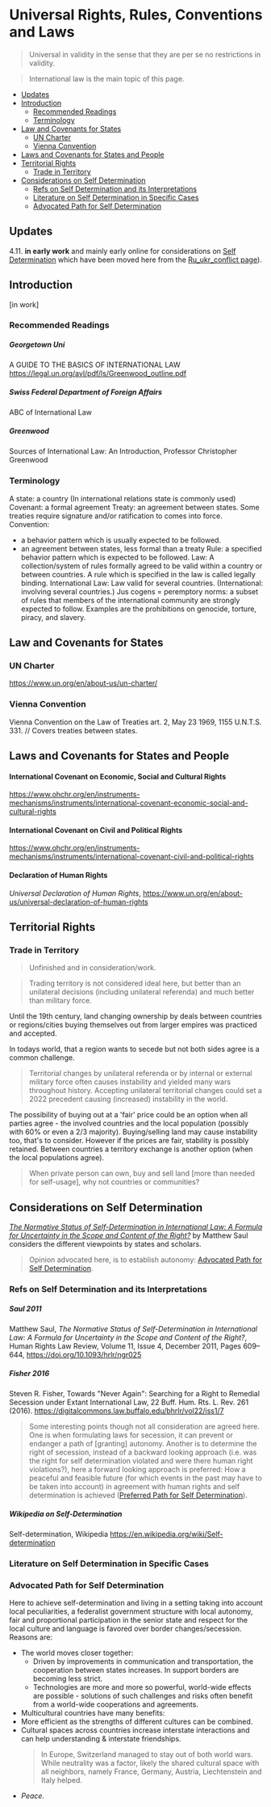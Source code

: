 # Universal Rights, Rules, Conventions and Laws

> Universal in validity in the sense that they are per se no restrictions in validity. 

> International law is the main topic of this page.


* [Updates](#updates)
* [Introduction](#introduction)
  * [Recommended Readings](#recommended-readings)
  * [Terminology](#terminology)
* [Law and Covenants for States](#law-and-covenants-for-states)
  * [UN Charter](#un-charter)
  * [Vienna Convention](#vienna-convention)
* [Laws and Covenants for States and People](#laws-and-covenants-for-states-and-people)
* [Territorial Rights](#territorial-rights)
  * [Trade in Territory](#trade-in-territory)
* [Considerations on Self Determination](#considerations-on-self-determination)
  * [Refs on Self Determination and its Interpretations](#refs-on-self-determination-and-its-interpretations)
  * [Literature on Self Determination in Specific Cases](#literature-on-self-determination-in-specific-cases)
  * [Advocated Path for Self Determination](#advocated-path-for-self-determination)



## Updates 

4.11. **in early work** and mainly early online for considerations on [Self Determination](#considerations-on-self-determination) which have been moved here from the [Ru_ukr_conflict page](../conflicts/ru_ukr_conflict.md)).


## Introduction
[in work]

### Recommended Readings
##### Georgetown Uni
A GUIDE TO THE BASICS OF INTERNATIONAL LAW
<https://legal.un.org/avl/pdf/ls/Greenwood_outline.pdf>

##### Swiss  Federal Department of Foreign Affairs
ABC of International Law

##### Greenwood
Sources of International Law: An Introduction, Professor Christopher Greenwood


### Terminology
A state: a country (In international relations state is commonly used)
Covenant: a formal agreement
Treaty: an agreement between states. Some treaties require signature and/or ratification to comes into force. 
Convention: 
* a behavior pattern which is usually expected to be followed.
* an agreement between states, less formal than a treaty
Rule: a specified behavior pattern which is expected to be followed.
Law: A collection/system of rules formally agreed to be valid within a country or between countries. A rule which is specified in the law is called legally binding.
International Law: Law valid for several countries. (International: involving several countries.)
Jus cogens = peremptory norms: a subset of rules that members of the international community are strongly expected to follow. Examples are the prohibitions on genocide, torture, piracy, and slavery.

## Law and Covenants for States


### UN Charter
<https://www.un.org/en/about-us/un-charter/>

###  Vienna Convention 
Vienna Convention on the Law of Treaties art. 2, May 23 1969, 1155 U.N.T.S. 331. // Covers treaties between states.

<!-- ?mv to disarmament/security paragraph
#### NPT
<https://www.un.org/disarmament/wmd/nuclear/npt/>

#### OPCW
<https://www.opcw.org/chemical-weapons-convention> 
"As the implementing body for the Chemical Weapons Convention, the OPCW, with its 193 Member States, oversees the global endeavour to permanently and verifiably eliminate chemical weapons." from <https://www.opcw.org>
-->

## Laws and Covenants for States and People

#### International Covenant on Economic, Social and Cultural Rights
<https://www.ohchr.org/en/instruments-mechanisms/instruments/international-covenant-economic-social-and-cultural-rights>


#### International Covenant on Civil and Political Rights
<https://www.ohchr.org/en/instruments-mechanisms/instruments/international-covenant-civil-and-political-rights>


#### Declaration of Human Rights
*Universal Declaration of Human Rights*, <https://www.un.org/en/about-us/universal-declaration-of-human-rights>



## Territorial Rights

### Trade in Territory

> Unfinished and in consideration/work.

> Trading territory is not considered ideal here, but better than an unilateral decisions (including unilateral referenda) and much better than military force.

Until the 19th century, land changing ownership by deals between countries or regions/cities buying themselves out from larger empires was practiced and accepted.

In todays world, that a region wants to secede but not both sides agree is a common challenge. 

> Territorial changes by unilateral referenda or by internal or external military force often causes instability and yielded many wars throughout history. Accepting unilateral territorial changes could set a 2022 precedent causing (increased) instability in the world.

The possibility of buying out at a 'fair' price could be an option when all parties agree - the involved countries and the local population (possibly with 60% or even a 2/3 majority). Buying/selling land may cause instability too, that's to consider. However if the prices are fair, stability is possibly retained. Between countries a territory exchange is another option (when the local populations agree).

> When private person can own, buy and sell land [more than needed for self-usage], why not countries or communities? 




## Considerations on Self Determination
[*The Normative Status of Self-Determination in International Law: A Formula for Uncertainty in the Scope and Content of the Right?*](#saul-2011) by Matthew Saul considers the different viewpoints by states and scholars.


> Opinion advocated here, is to establish autonomy: [Advocated Path for Self Determination](#paths-for-self-determination).

### Refs on Self Determination and its Interpretations

##### Saul 2011
Matthew Saul, *The Normative Status of Self-Determination in International Law: A Formula for Uncertainty in the Scope and Content of the Right?*, Human Rights Law Review, Volume 11, Issue 4, December 2011, Pages 609–644, <https://doi.org/10.1093/hrlr/ngr025>

##### Fisher 2016
Steven R. Fisher, Towards "Never Again": Searching for a Right to Remedial Secession under Extant International Law, 22 Buff. Hum. Rts. L. Rev. 261 (2016).
<https://digitalcommons.law.buffalo.edu/bhrlr/vol22/iss1/7>

> Some interesting points though not all consideration are agreed here. 
> One is when formulating laws for secession, it can prevent or endanger a path of [granting] autonomy. Another is to determine the right of secession, instead of a backward looking approach (i.e. was the right for self determination violated and were there human right violations?), here a forward looking approach is preferred: How a peaceful and feasible future (for which events in the past may have to be taken into account) in agreement with human rights and self determination is achieved ([Preferred Path for Self Determination](#paths-for-self-determination)).

##### Wikipedia on Self-Determination
Self-determination, Wikipedia <https://en.wikipedia.org/wiki/Self-determination>


### Literature on Self Determination in Specific Cases





### Advocated Path for Self Determination
Here to achieve self-determination and living in a setting taking into account local peculiarities, a federalist government structure with local autonomy, fair and proportional participation in the senior state and respect for the local culture and language is favored over border changes/secession. 
Reasons are: 
* The world moves closer together:
  * Driven by improvements in communication and transportation, the cooperation between states increases. In support borders are becoming less strict. 
  * Technologies are more and more so powerful, world-wide effects are possible - solutions of such challenges and risks often benefit from a world-wide cooperations and agreements.
* Multicultural countries have many benefits:
 * More efficient as the strengths of different cultures can be combined. 
 * Cultural spaces across countries increase interstate interactions and can help understanding & interstate friendships.
    > In Europe, Switzerland managed to stay out of both world wars. While neutrality was a factor, likely the shared cultural space with all neighbors, namely France, Germany, Austria, Liechtenstein and Italy helped.
* *Peace.*

